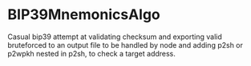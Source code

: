 # BIP39MnemonicsAlgo
Casual bip39 attempt at validating checksum and exporting valid bruteforced to an output file to be handled by node and adding p2sh or p2wpkh nested in p2sh, to check a target address.
